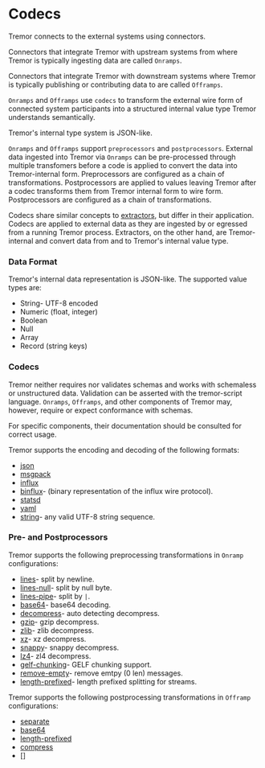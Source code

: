 # Codecs

Tremor connects to the external systems using connectors.

Connectors that integrate Tremor with upstream systems from where Tremor is typically ingesting data are called `Onramps`.

Connectors that integrate Tremor with downstream systems where Tremor is typically publishing or contributing data to are called `Offramps`.

`Onramps` and `Offramps` use `codecs` to transform the external wire form of connected system participants into a structured internal value type Tremor understands semantically.

Tremor's internal type system is JSON-like.

`Onramps` and `Offramps` support `preprocessors` and `postprocessors`. External data ingested into Tremor via `Onramps` can be pre-processed through multiple transfomers before a code is applied to convert the data into Tremor-internal form. Preprocessors are configured as a chain of transformations. Postprocessors
are applied to values leaving Tremor after a codec transforms them from Tremor internal form to wire form. Postprocessors are configured as a chain of transformations.

Codecs share similar concepts to [extractors](../extractors/overview), but differ in their application. Codecs are applied to external data as they are ingested by or egressed from a running Tremor process.
Extractors, on the other hand, are Tremor-internal and convert data from and to Tremor's internal value type.

### Data Format

Tremor's internal data representation is JSON-like. The supported value types are:

* String- UTF-8 encoded
* Numeric (float, integer)
* Boolean
* Null
* Array
* Record (string keys)

### Codecs

Tremor neither requires nor validates schemas and works with schemaless or unstructured data. Validation can be asserted with the tremor-script language. `Onramps`, `Offramps`, and other components of Tremor may, however, require or expect conformance with schemas.

For specific components, their documentation should be consulted for correct usage.

Tremor supports the encoding and decoding of the following formats:

* [json](../reference/codecs#json)
* [msgpack](../reference/codecs#msgpack)
* [influx](../reference/codecs#influx)
* [binflux](../reference/codecs#binflux)- (binary representation of the influx wire protocol).
* [statsd](../reference/codecs#statsd)
* [yaml](../reference/codecs#yaml)
* [string](../reference/codecs#string)- any valid UTF-8 string sequence.

<h3 class="section-head" id="h-concept"><a href="#h-codecs"></a>Pre- and Postprocessors</h3>

Tremor supports the following preprocessing transformations in `Onramp` configurations:

* [lines](../reference/preprocessors/#lines)- split by newline.
* [lines-null](../reference/preprocessors/#lines-null)- split by null byte.
* [lines-pipe](../reference/preprocessors/#lines-pipe)- split by `|`.
* [base64](../reference/preprocessors/#base64)- base64 decoding.
* [decompress](../reference/preprocessors/#decompress)- auto detecting decompress.
* [gzip](../reference/preprocessors/#gzip)- gzip decompress.
* [zlib](../reference/preprocessors/#zlib)- zlib decompress.
* [xz](../reference/preprocessors/#xz)- xz decompress.
* [snappy](../reference/preprocessors/#snappy)- snappy decompress.
* [lz4](../reference/preprocessors/#lz4)- zl4 decompress.
* [gelf-chunking](../reference/preprocessors/#gelf-chunking)- GELF chunking support.
* [remove-empty](../reference/preprocessors/#remove-empty)- remove emtpy (0 len) messages.
* [length-prefixed](../reference/preprocessors#length-prefixed)- length prefixed splitting for streams.

Tremor supports the following postprocessing transformations in `Offramp` configurations:

* [separate](../reference/postprocessors/separate)
* [base64](../reference/postprocessors/base64)
* [length-prefixed](../reference/postprocessors/length-prefix)
* [compress](../reference/postprocessors/compress)
* []
